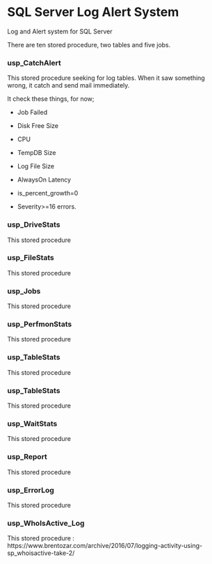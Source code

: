 # SQL Server Log Alert System
Log and Alert system for SQL Server

There are ten stored procedure, two tables and five jobs.

### usp_CatchAlert

<p>This stored procedure seeking for log tables. When it saw something wrong, it catch and send mail immediately.</p>

It check these things, for now;

* Job Failed

* Disk Free Size

* CPU

* TempDB Size

* Log File Size

* AlwaysOn Latency

* is_percent_growth=0

* Severity>=16 errors.


### usp_DriveStats
 
<p>This stored procedure</p>

### usp_FileStats
<p>This stored procedure</p>

### usp_Jobs
<p>This stored procedure</p>

### usp_PerfmonStats
<p>This stored procedure</p>

### usp_TableStats
<p>This stored procedure</p>

### usp_TableStats
<p>This stored procedure</p>

### usp_WaitStats
<p>This stored procedure</p>

### usp_Report
<p>This stored procedure</p>

### usp_ErrorLog
<p>This stored procedure</p>

### usp_WhoIsActive_Log
<p>This stored procedure : https://www.brentozar.com/archive/2016/07/logging-activity-using-sp_whoisactive-take-2/</p>
